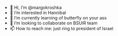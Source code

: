 - 👋 Hi, I’m @margokroshka
- 👀 I’m interested in Hannibal
- 🌱 I’m currently learning of butterfly on your ass
- 💞️ I’m looking to collaborate on BSUIR team
- 📫 How to reach me: just ring to president of Israel

<!---
margokroshka/margokroshka is a ✨ special ✨ repository because its `README.md` (this file) appears on your GitHub profile.
You can click the Preview link to take a look at your changes.
--->
